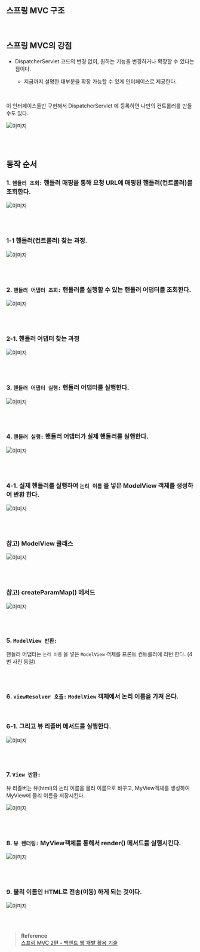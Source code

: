 ## 스프링 MVC 구조

<br/>

## 스프링 MVC의 강점

- DispatcherServlet 코드의 변경 없이, 원하는 기능을 변경하거나 확장할 수 있다는 점이다.

    - 지금까지 설명한 대부분을 확장 가능할 수 있게 인터페이스로 제공한다.

<br/>

이 인터페이스들만 구현해서 DispatcherServlet 에 등록하면 나만의 컨트롤러를 만들 수도 있다.

![이미지](/programming/img/입문79.PNG)

<br/><br/>

## 동작 순서

### 1. `핸들러 조회:` 핸들러 매핑을 통해 요청 URL에 매핑된 핸들러(컨트롤러)를 조회한다.

![이미지](/programming/img/입문80.PNG)

<br/><br/>

### 1-1 핸들러(컨트롤러) 찾는 과정.

![이미지](/programming/img/입문81.PNG)

<br/><br/>


### 2. `핸들러 어댑터 조회:` 핸들러를 실행할 수 있는 핸들러 어댑터를 조회한다.

![이미지](/programming/img/입문82.PNG)

<br/><br/>


### 2-1. 핸들러 어댑터 찾는 과정

![이미지](/programming/img/입문83.PNG)

<br/><br/>

### 3. `핸들러 어댑터 실행:` 핸들러 어댑터를 실행한다.

![이미지](/programming/img/입문84.PNG)


<br/><br/>

### 4. `핸들러 실행:` 핸들러 어댑터가 실제 핸들러를 실행한다.

![이미지](/programming/img/입문85.PNG)

<br/><br/>

### 4-1. 실제 핸들러를 실행하여 `논리 이름` 을 넣은 ModelView 객체를 생성하여 반환 한다.

![이미지](/programming/img/입문86.PNG)


<br/><br/>


### 참고) ModelView 클래스

![이미지](/programming/img/입문87.PNG)

<br/><br/>


### 참고) createParamMap() 메서드

![이미지](/programming/img/입문88.PNG)


<br/><br/>

### 5. `ModelView 반환:` 

핸들러 어댑터는 `논리 이름` 을 넣은 `ModelView` 객체를 프론트 컨트롤러에 리턴 한다. (4번 사진 동일)


<br/><br/>

### 6. `viewResolver 호출:` `ModelView` 객체에서 논리 이름을 가져 온다. 


<br/>

### 6-1. 그리고 뷰 리졸버 메서드를 실행한다.

![이미지](/programming/img/입문89.PNG)


<br/><br/>

### 7. `View 반환:` 

뷰 리졸버는 뷰(html)의 논리 이름을 물리 이름으로 바꾸고, 
MyView객체를 생성하여 MyView에 물리 이름을 저장시킨다.

![이미지](/programming/img/입문90.PNG)


<br/><br/>


### 8. `뷰 렌더링:` MyView객체를 통해서 render() 메서드를 실행시킨다.

![이미지](/programming/img/입문91.PNG)


<br/><br/>


### 9. 물리 이름인 HTML로 전송(이동) 하게 되는 것이다.

![이미지](/programming/img/입문92.PNG)


<br/><br/>

>**Reference** <br/>[스프링 MVC 2편 - 백엔드 웹 개발 활용 기술](https://www.inflearn.com/course/%EC%8A%A4%ED%94%84%EB%A7%81-mvc-2/dashboard)